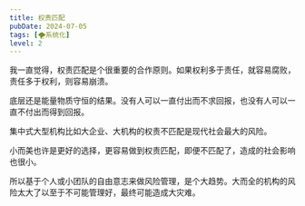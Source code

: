 ```yaml
---
title: 权责匹配
pubDate: 2024-07-05
tags: [🌪系统化]
level: 2
---
```


我一直觉得，权责匹配是个很重要的合作原则。如果权利多于责任，就容易腐败，责任多于权利，则容易崩溃。

底层还是能量物质守恒的结果。没有人可以一直付出而不求回报，也没有人可以一直不付出而得到回报。

集中式大型机构比如大企业、大机构的权责不匹配是现代社会最大的风险。

小而美也许是更好的选择，更容易做到权责匹配，即便不匹配了，造成的社会影响也很小。

所以基于个人或小团队的自由意志来做风险管理，是个大趋势。大而全的机构的风险太大了以至于不可能管理好，最终可能造成大灾难。
